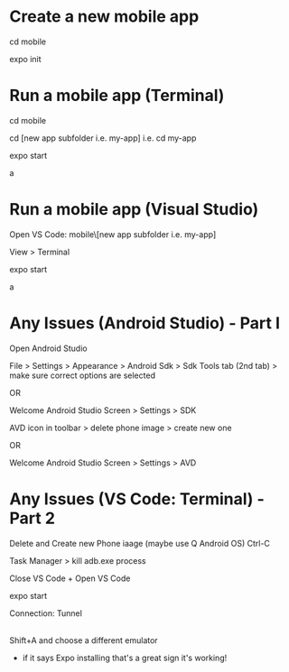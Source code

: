 # Create a new mobile app
cd mobile <p>
expo init <p>

# Run a mobile app (Terminal)
cd mobile <p>
cd [new app subfolder i.e. my-app] i.e. cd my-app <p>
expo start <p>
a <p>

# Run a mobile app (Visual Studio)
Open VS Code: mobile\\[new app subfolder i.e. my-app] <p>
View > Terminal <p>
expo start <p>
a <p>

# Any Issues (Android Studio) - Part I
Open Android Studio <p>
File > Settings > Appearance > Android Sdk > Sdk Tools tab (2nd tab) > make sure correct options are selected <p>
  OR <p>
Welcome Android Studio Screen > Settings > SDK <p>
  
AVD icon in toolbar > delete phone image > create new one <p>
  OR <p>
Welcome Android Studio Screen > Settings > AVD

# Any Issues (VS Code: Terminal) - Part 2
Delete and Create new Phone iaage (maybe use Q Android OS)
Ctrl-C <p>
Task Manager > kill adb.exe process  <p>
Close VS Code + Open VS Code <p>
expo start <p>
Connection: Tunnel <p>  
Shift+A and choose a different emulator <p>
  - if it says Expo installing that's a great sign it's working! <p>

    
